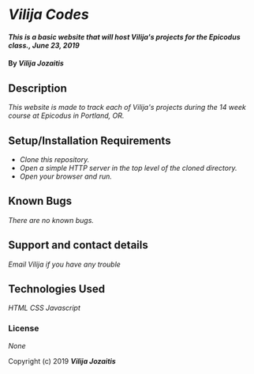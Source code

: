 # _Vilija Codes_

#### _This is a basic website that will host Vilija's projects for the Epicodus class., June 23, 2019_

#### By _**Vilija Jozaitis**_

## Description

_This website is made to track each of Vilija's projects during the 14 week course at Epicodus in Portland, OR._

## Setup/Installation Requirements

* _Clone this repository._
* _Open a simple HTTP server in the top level of the cloned directory._
* _Open your browser and run._

## Known Bugs

_There are no known bugs._

## Support and contact details

_Email Vilija if you have any trouble_

## Technologies Used

_HTML_
_CSS_
_Javascript_

### License

*None*

Copyright (c) 2019 **_Vilija Jozaitis_**

